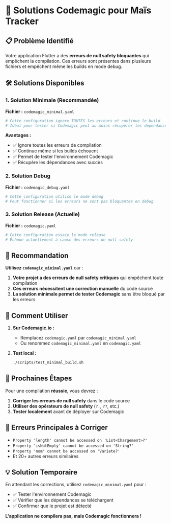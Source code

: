 # 🚀 Solutions Codemagic pour Maïs Tracker

## 📋 Problème Identifié

Votre application Flutter a des **erreurs de null safety bloquantes** qui empêchent la compilation. Ces erreurs sont présentes dans plusieurs fichiers et empêchent même les builds en mode debug.

## 🛠️ Solutions Disponibles

### 1. **Solution Minimale (Recommandée)**
**Fichier :** `codemagic_minimal.yaml`

```yaml
# Cette configuration ignore TOUTES les erreurs et continue le build
# Idéal pour tester si Codemagic peut au moins récupérer les dépendances
```

**Avantages :**
- ✅ Ignore toutes les erreurs de compilation
- ✅ Continue même si les builds échouent
- ✅ Permet de tester l'environnement Codemagic
- ✅ Récupère les dépendances avec succès

### 2. **Solution Debug**
**Fichier :** `codemagic_debug.yaml`

```yaml
# Cette configuration utilise le mode debug
# Peut fonctionner si les erreurs ne sont pas bloquantes en debug
```

### 3. **Solution Release (Actuelle)**
**Fichier :** `codemagic.yaml`

```yaml
# Cette configuration essaie le mode release
# Échoue actuellement à cause des erreurs de null safety
```

## 🎯 Recommandation

**Utilisez `codemagic_minimal.yaml`** car :

1. **Votre projet a des erreurs de null safety critiques** qui empêchent toute compilation
2. **Ces erreurs nécessitent une correction manuelle** du code source
3. **La solution minimale permet de tester Codemagic** sans être bloqué par les erreurs

## 🔧 Comment Utiliser

1. **Sur Codemagic.io :**
   - Remplacez `codemagic.yaml` par `codemagic_minimal.yaml`
   - Ou renommez `codemagic_minimal.yaml` en `codemagic.yaml`

2. **Test local :**
   ```bash
   ./scripts/test_minimal_build.sh
   ```

## 📝 Prochaines Étapes

Pour une compilation **réussie**, vous devrez :

1. **Corriger les erreurs de null safety** dans le code source
2. **Utiliser des opérateurs de null safety** (`?.`, `??`, etc.)
3. **Tester localement** avant de déployer sur Codemagic

## 🚨 Erreurs Principales à Corriger

- `Property 'length' cannot be accessed on 'List<Chargement>?'`
- `Property 'isNotEmpty' cannot be accessed on 'String?'`
- `Property 'nom' cannot be accessed on 'Variete?'`
- Et 20+ autres erreurs similaires

## 💡 Solution Temporaire

En attendant les corrections, utilisez `codemagic_minimal.yaml` pour :
- ✅ Tester l'environnement Codemagic
- ✅ Vérifier que les dépendances se téléchargent
- ✅ Confirmer que le projet est détecté

**L'application ne compilera pas, mais Codemagic fonctionnera !**
